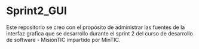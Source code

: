 # Sprint2_GUI
Este repositorio se creo con el propósito de administrar las fuentes de la interfaz grafica que se desarrollo durante el sprint 2 del curso de desarrollo de software - MisiónTIC impartido por MinTIC.
